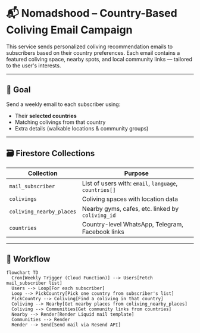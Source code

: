 # 📬 Nomadshood – Country-Based Coliving Email Campaign

This service sends personalized coliving recommendation emails to subscribers based on their country preferences. Each email contains a featured coliving space, nearby spots, and local community links — tailored to the user's interests.

---

## 🎯 Goal

Send a weekly email to each subscriber using:
- Their **selected countries**
- Matching colivings from that country
- Extra details (walkable locations & community groups)

---

## 🗃️ Firestore Collections

| Collection           | Purpose                                               |
|----------------------|-------------------------------------------------------|
| `mail_subscriber`    | List of users with: `email`, `language`, `countries[]` |
| `colivings`          | Coliving spaces with location data                    |
| `coliving_nearby_places` | Nearby gyms, cafes, etc. linked by `coliving_id`      |
| `countries`          | Country-level WhatsApp, Telegram, Facebook links     |

---

## 🔁 Workflow

```mermaid
flowchart TD
  Cron[Weekly Trigger (Cloud Function)] --> Users[Fetch mail_subscriber list]
  Users --> Loop[For each subscriber]
  Loop --> PickCountry[Pick one country from subscriber's list]
  PickCountry --> Coliving[Find a coliving in that country]
  Coliving --> Nearby[Get nearby places from coliving_nearby_places]
  Coliving --> Communities[Get community links from countries]
  Nearby --> Render[Render Liquid mail template]
  Communities --> Render
  Render --> Send[Send mail via Resend API]